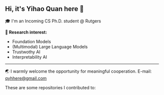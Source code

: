 ## Hi, it's Yihao Quan here 👋
🎓 I'm an Incoming CS Ph.D. student @ Rutgers

**🧠 Research interest:**
- Foundation Models
- (Multimodal) Large Language Models
- Trustwothy AI
- Interpretability AI
---

🌏 I warmly welcome the opportunity for meaningful cooperation. E-mail: qyhhere@gmail.com

These are some repositories I contributed to:


<!--
**itsqyh/itsqyh** is a ✨ _special_ ✨ repository because its `README.md` (this file) appears on your GitHub profile.

Here are some ideas to get you started:

- 🔭 I’m currently working on ...
- 🌱 I’m currently learning ...
- 👯 I’m looking to collaborate on ...
- 🤔 I’m looking for help with ...
- 💬 Ask me about ...
- 📫 How to reach me: ...
- 😄 Pronouns: ...
- ⚡ Fun fact: ...
-->
